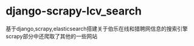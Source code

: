 # django-scrapy-lcv_search
基于django,scrapy,elasticsearch搭建关于伯乐在线和猎聘网信息的搜索引擎<br>
scrapy部分中还爬取了其他的一些网站
